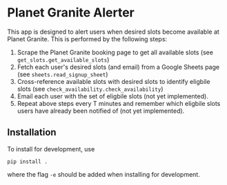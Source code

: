 # Planet Granite Alerter

This app is designed to alert users when desired slots become available at Planet Granite.
This is performed by the following steps:

1) Scrape the Planet Granite booking page to get all available slots (see `get_slots.get_available_slots`)
2) Fetch each user's desired slots (and email) from a Google Sheets page (see `sheets.read_signup_sheet`)
3) Cross-reference available slots with desired slots to identify eligbile slots (see `check_availability.check_availability`)
4) Email each user with the set of eligbile slots (not yet implemented).
5) Repeat above steps every T minutes and remember which eligbile slots users have already been notified of (not yet implemented).

## Installation

To install for development, use 

`pip install .`

where the flag `-e` should be added when installing for development.

